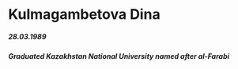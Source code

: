 # Kulmagambetova Dina
##### 28.03.1989
##### Graduated *Kazakhstan National University named after al-Farabi*
